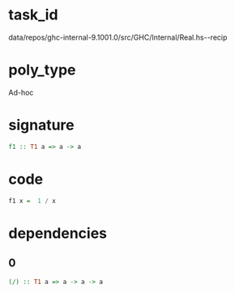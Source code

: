 
# task_id
data/repos/ghc-internal-9.1001.0/src/GHC/Internal/Real.hs--recip

# poly_type
Ad-hoc

# signature
```haskell
f1 :: T1 a => a -> a
```   

# code
```haskell
f1 x =  1 / x
```

# dependencies
## 0
```haskell
(/) :: T1 a => a -> a -> a
```
